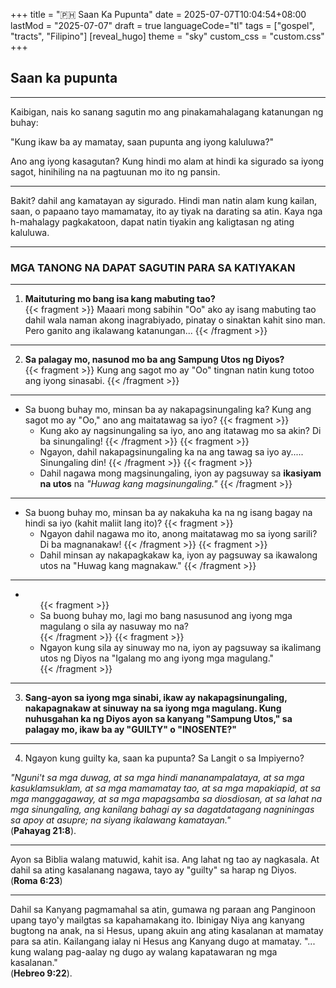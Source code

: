 +++
title = ":philippines: Saan Ka Pupunta"
date = 2025-07-07T10:04:54+08:00
lastMod = "2025-07-07"
draft = true
languageCode="tl"
tags = ["gospel", "tracts", "Filipino"]
[reveal_hugo]
  theme = "sky"
  custom_css = "custom.css"
+++


## Saan ka pupunta

---


Kaibigan, nais ko sanang sagutin mo ang pinakamahalagang katanungan ng buhay:

"Kung ikaw ba ay mamatay, saan pupunta ang iyong kaluluwa?"

Ano ang iyong kasagutan? Kung hindi mo alam at hindi ka sigurado sa iyong sagot, hinihiling na na pagtuunan mo ito ng pansin.

---

Bakit? dahil ang kamatayan ay sigurado. Hindi man natin alam kung kailan, saan, o papaano tayo mamamatay, ito ay tiyak na darating sa atin. Kaya nga h-mahalagy pagkakatoon, dapat natin tiyakin ang kaligtasan ng ating kaluluwa.  

---

### MGA TANONG NA DAPAT SAGUTIN PARA SA KATIYAKAN

---

1. **Maituturing mo bang isa kang mabuting tao?** <br/>
{{< fragment >}}
Maaari mong sabihin "Oo" ako ay isang mabuting tao dahil wala naman akong inagrabiyado, pinatay o sinaktan kahit sino man. Pero ganito ang ikalawang katanungan...
{{< /fragment >}}

---

2. **Sa palagay mo, nasunod mo ba ang Sampung Utos ng Diyos?** <br/>
{{< fragment >}}
Kung ang sagot mo ay "Oo" tingnan natin kung totoo ang iyong sinasabi.
{{< /fragment >}}

---

- Sa buong buhay mo, minsan ba ay nakapagsinungaling ka? Kung ang sagot mo ay "Oo," ano ang maitatawag sa iyo?
{{< fragment >}}
  - Kung ako ay nagsinungaling sa iyo, ano ang itatawag mo sa akin? Di ba sinungaling!
{{< /fragment >}}
{{< fragment >}}
  - Ngayon, dahil nakapagsinungaling ka na ang tawag sa iyo ay..... Sinungaling din!
{{< /fragment >}}
{{< fragment >}}
  - Dahil nagawa mong magsinungaling, iyon ay pagsuway sa **ikasiyam na utos** na *"Huwag kang magsinungaling."*
{{< /fragment >}}

---
- Sa buong buhay mo, minsan ba ay nakakuha ka na ng isang bagay na hindi sa iyo (kahit maliit lang ito)?
{{< fragment >}}
  - Ngayon dahil nagawa mo ito, anong maitatawag mo sa iyong sarili? Di ba magnanakaw!
{{< /fragment >}}
{{< fragment >}}  
  - Dahil minsan ay nakapagkakaw ka, iyon ay pagsuway sa ikawalong utos na "Huwag kang magnakaw."
{{< /fragment >}}  

---
<ul class="sub-continuation">
<li>
<ul>
  {{< fragment >}}<li>Sa buong buhay mo, lagi mo bang nasusunod ang iyong mga magulang o sila ay nasuway mo na?</li> {{< /fragment >}}
  {{< fragment >}}<li>Ngayon kung sila ay sinuway mo na, iyon ay pagsuway sa ikalimang utos ng Diyos na "Igalang mo ang iyong mga magulang."</li>{{< /fragment >}}
</ul>
</li>
</ul>

---

3. **Sang-ayon sa iyong mga sinabi, ikaw ay nakapagsinungaling, nakapagnakaw at sinuway na sa iyong mga magulang. Kung nuhusgahan ka ng Diyos ayon sa kanyang "Sampung Utos," sa palagay mo, ikaw ba ay "GUILTY" o "INOSENTE?"**

---


4. Ngayon kung guilty ka, saan ka pupunta? Sa Langit o sa Impiyerno? 

*"Nguni't sa mga duwag, at sa mga hindi mananampalataya, at sa mga kasuklamsuklam, at sa mga mamamatay tao, at sa mga mapakiapid, at sa mga manggagaway, at sa mga mapagsamba sa diosdiosan, at sa lahat na mga sinungaling, ang kanilang bahagi ay sa dagatdatagang nagniningas sa apoy at asupre; na siyang ikalawang kamatayan."* <br/>(**Pahayag 21:8**).


---

Ayon sa Biblia walang matuwid, kahit isa. Ang lahat ng tao ay nagkasala. At dahil sa ating kasalanang nagawa, tayo ay "guilty" sa harap ng Diyos. <br/>
(**Roma 6:23**)

---

Dahil sa Kanyang pagmamahal sa atin, gumawa ng paraan ang Panginoon upang tayo'y mailgtas sa kapahamakang ito. Ibinigay Niya ang kanyang bugtong na anak, na si Hesus, upang akuin ang ating kasalanan at mamatay para sa atin. Kailangang ialay ni Hesus ang Kanyang dugo at mamatay. "... kung walang pag-aalay ng dugo ay walang kapatawaran ng mga kasalanan." <br/>
(**Hebreo 9:22**).